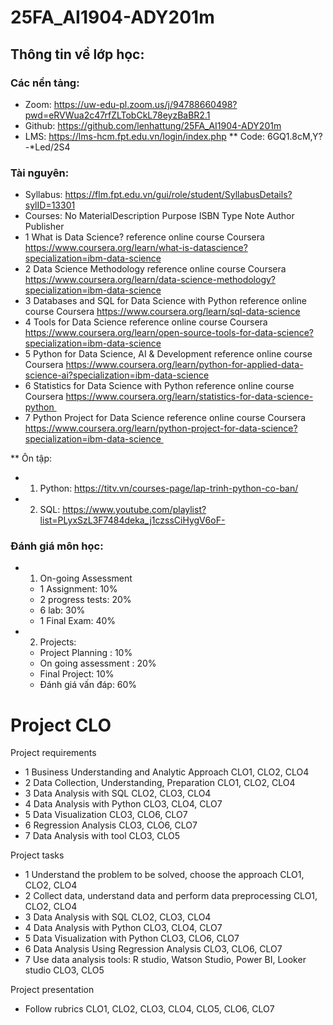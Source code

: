 # 25FA_AI1904-ADY201m

## Thông tin về lớp học:

### Các nền tảng: 

* Zoom: https://uw-edu-pl.zoom.us/j/94788660498?pwd=eRVWua2c47rfZLTobCkL78eyzBaBR2.1
* Github: https://github.com/lenhattung/25FA_AI1904-ADY201m
* LMS: https://lms-hcm.fpt.edu.vn/login/index.php
** Code: 6GQ1.8cM,Y?-*Led/2S4

### Tài nguyên:

* Syllabus: https://flm.fpt.edu.vn/gui/role/student/SyllabusDetails?sylID=13301
* Courses:
No	MaterialDescription	Purpose	ISBN	Type	Note	Author	Publisher
* 1	What is Data Science?	reference		online course		Coursera	https://www.coursera.org/learn/what-is-datascience?specialization=ibm-data-science
* 2	Data Science Methodology	reference		online course		Coursera	https://www.coursera.org/learn/data-science-methodology?specialization=ibm-data-science
* 3	Databases and SQL for Data Science with Python	reference		online course		Coursera	https://www.coursera.org/learn/sql-data-science
* 4	Tools for Data Science	reference		online course		Coursera	https://www.coursera.org/learn/open-source-tools-for-data-science?specialization=ibm-data-science
* 5	Python for Data Science, AI & Development	reference		online course		Coursera	https://www.coursera.org/learn/python-for-applied-data-science-ai?specialization=ibm-data-science
* 6	Statistics for Data Science with Python	reference		online course		Coursera	https://www.coursera.org/learn/statistics-for-data-science-python 
* 7	Python Project for Data Science	reference		online course		Coursera	https://www.coursera.org/learn/python-project-for-data-science?specialization=ibm-data-science 

** Ôn tập:
* 1. Python: https://titv.vn/courses-page/lap-trinh-python-co-ban/
* 2. SQL: https://www.youtube.com/playlist?list=PLyxSzL3F7484deka_j1czssCiHygV6oF-


### Đánh giá môn học:
* 1) On-going Assessment
	- 1 Assignment: 10%
	- 2 progress tests: 20%
	- 6 lab: 30%
	- 1 Final Exam: 40%
	
* 2) Projects:
	- Project Planning : 10%
	- On going assessment : 20%
	- Final Project: 10%
	- Đánh giá vấn đáp: 60%

#	Project	CLO

Project requirements		
* 1	Business Understanding and Analytic Approach	CLO1, CLO2, CLO4
* 2	Data Collection, Understanding, Preparation	CLO1, CLO2, CLO4
* 3	Data Analysis with SQL	CLO2, CLO3, CLO4
* 4	Data Analysis with Python	CLO3, CLO4, CLO7
* 5	Data Visualization	CLO3, CLO6, CLO7
* 6	Regression Analysis	CLO3, CLO6, CLO7
* 7	Data Analysis with tool	CLO3, CLO5

Project tasks		
* 1	Understand the problem to be solved, choose the approach	CLO1, CLO2, CLO4
* 2	Collect data, understand data and perform data preprocessing	CLO1, CLO2, CLO4
* 3	Data Analysis with SQL	CLO2, CLO3, CLO4
* 4	Data Analysis with Python	CLO3, CLO4, CLO7
* 5	Data Visualization with Python	CLO3, CLO6, CLO7
* 6	Data Analysis Using Regression Analysis	CLO3, CLO6, CLO7
* 7	Use data analysis tools: R studio, Watson Studio, Power BI, Looker studio	CLO3, CLO5

Project presentation		
* Follow rubrics	CLO1, CLO2, CLO3, CLO4, CLO5, CLO6, CLO7
